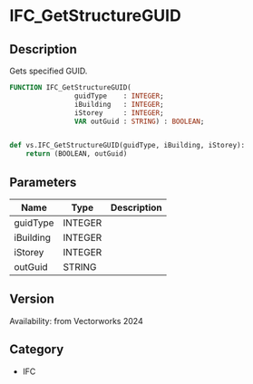 # IFC_GetStructureGUID

## Description
Gets specified GUID.

```pascal
FUNCTION IFC_GetStructureGUID(
				guidType    : INTEGER;
				iBuilding   : INTEGER;
				iStorey     : INTEGER;
				VAR outGuid : STRING) : BOOLEAN;
```

```python

def vs.IFC_GetStructureGUID(guidType, iBuilding, iStorey):
    return (BOOLEAN, outGuid)
```

## Parameters
|Name|Type|Description|
|---|---|---|
|guidType|INTEGER||
|iBuilding|INTEGER||
|iStorey|INTEGER||
|outGuid|STRING||

## Version
Availability: from Vectorworks 2024
## Category
* IFC

